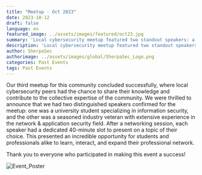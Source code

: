 ```yaml
---
title: "Meetup - Oct 2023"
date: 2023-10-12
draft: false
language: en
featured_image: ../assets/images/featured/oct23.jpg
summary: 'Local cybersecurity meetup featured two standout speakers: a university student specializing in information security and a seasoned industry veteran with extensive experience in the network & application security field'
description: 'Local cybersecurity meetup featured two standout speakers: a university student specializing in information security and a seasoned industry veteran with extensive experience in the network & application security field'
author: SherpaSec
authorimage: ../assets/images/global/SherpaSec_Logo.png
categories: Past Events
tags: Past Events
---
```


Our third meetup for this community concluded successfully, where local cybersecurity peers had the chance to share their knowledge and contribute to the collective expertise of the community. We were thrilled to announce that we had two distinguished speakers confirmed for the meetup: one was a university student specializing in information security, and the other was a seasoned industry veteran with extensive experience in the network & application security field. After a networking session, each speaker had a dedicated 40-minute slot to present on a topic of their choice. This presented an incredible opportunity for students and professionals alike to learn, interact, and expand their professional network.

Thank you to everyone who participated in making this event a success!

![Event_Poster](/images/posters/20231012_Poster_Oct.png)